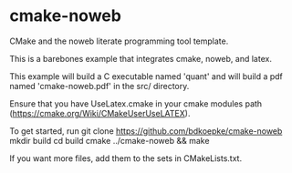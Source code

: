 # cmake-noweb
CMake and the noweb literate programming tool template. 

This is a barebones example that integrates cmake, noweb, and latex.

This example will build a C executable named 'quant' and will build a pdf named 'cmake-noweb.pdf' in the src/ directory.

Ensure that you have UseLatex.cmake in your cmake modules path (https://cmake.org/Wiki/CMakeUserUseLATEX).

To get started, run
 git clone https://github.com/bdkoepke/cmake-noweb
 mkdir build
 cd build
 cmake ../cmake-noweb && make

If you want more files, add them to the sets in CMakeLists.txt.

